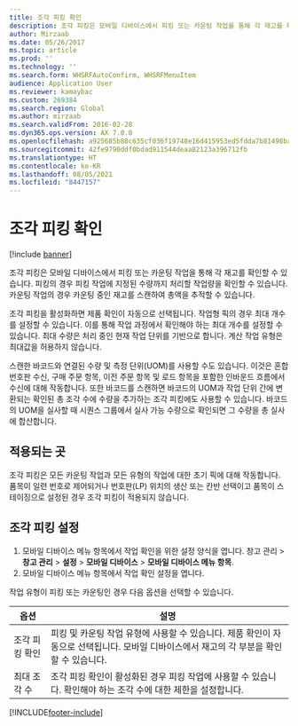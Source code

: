 ```yaml
---
title: 조각 피킹 확인
description: 조각 피킹은 모바일 디바이스에서 피킹 또는 카운팅 작업을 통해 각 재고를 확인할 수 있습니다.
author: Mirzaab
ms.date: 05/26/2017
ms.topic: article
ms.prod: ''
ms.technology: ''
ms.search.form: WHSRFAutoConfirm, WHSRFMenuItem
audience: Application User
ms.reviewer: kamaybac
ms.custom: 269384
ms.search.region: Global
ms.author: mirzaab
ms.search.validFrom: 2016-02-28
ms.dyn365.ops.version: AX 7.0.0
ms.openlocfilehash: a925685b80c635cf036f19748e16d415953ed5fdda7b81498baeade35ccbfcab
ms.sourcegitcommit: 42fe9790ddf0bdad911544deaa82123a396712fb
ms.translationtype: HT
ms.contentlocale: ko-KR
ms.lasthandoff: 08/05/2021
ms.locfileid: "8447157"
---
```

# <a name="piece-picking-confirmation"></a>조각 피킹 확인

[!include [banner](../includes/banner.md)]

조각 피킹은 모바일 디바이스에서 피킹 또는 카운팅 작업을 통해 각 재고를 확인할 수 있습니다. 피킹의 경우 피킹 작업에 지정된 수량까지 처리할 작업량을 확인할 수 있습니다. 카운팅 작업의 경우 카운팅 중인 재고를 스캔하여 총액을 추적할 수 있습니다.

조각 피킹을 활성화하면 제품 확인이 자동으로 선택됩니다. 작업형 픽의 경우 최대 개수를 설정할 수 있습니다. 이를 통해 작업 과정에서 확인해야 하는 최대 개수를 설정할 수 있습니다. 최대 수량은 처리 중인 현재 작업 단위를 기반으로 합니다. 계산 작업 유형은 최대값을 허용하지 않습니다.

스캔한 바코드와 연결된 수량 및 측정 단위(UOM)를 사용할 수도 있습니다. 이것은 혼합 번호판 수신, 구매 주문 항목, 이전 주문 항목 및 로드 항목을 포함한 인바운드 흐름에서 수신에 대해 작동합니다. 또한 바코드를 스캔하면 바코드의 UOM과 작업 단위 간에 변환되는 확인된 총 조각 수에 수량을 추가하는 조각 피킹에도 사용할 수 있습니다. 바코드의 UOM을 실사할 때 시퀀스 그룹에서 실사 가능 수량으로 확인되면 그 수량을 총 실사에 합산합니다.

## <a name="where-it-applies"></a>적용되는 곳

조각 피킹은 모든 카운팅 작업과 모든 유형의 작업에 대한 초기 픽에 대해 작동합니다. 품목이 일련 번호로 제어되거나 번호판(LP) 위치의 생산 또는 칸반 선택이고 품목이 스테이징으로 설정된 경우 조각 피킹이 적용되지 않습니다.

## <a name="set-up-piece-picking"></a>조각 피킹 설정

1.  모바일 디바이스 메뉴 항목에서 작업 확인을 위한 설정 양식을 엽니다. 창고 관리 > **창고 관리** > **설정** > **모바일 디바이스** > **모바일 디바이스 메뉴 항목**. 
2. 모바일 디바이스 메뉴 항목에서 작업 확인 설정을 엽니다.

작업 유형이 피킹 또는 카운팅인 경우 다음 옵션을 선택할 수 있습니다.


|           옵션           |                                                                            설명                                                                            |
|----------------------------|-------------------------------------------------------------------------------------------------------------------------------------------------------------------|
| 조각 피킹 확인 | 피킹 및 카운팅 작업 유형에 사용할 수 있습니다. 제품 확인이 자동으로 선택됩니다. 모바일 디바이스에서 재고의 각 부분을 확인할 수 있습니다. |
|  최대 조각 수  |                   조각 피킹 확인이 활성화된 경우 피킹 작업에 사용할 수 있습니다. 확인해야 하는 조각 수에 대한 제한을 설정합니다.                   |



[!INCLUDE[footer-include](../../includes/footer-banner.md)]